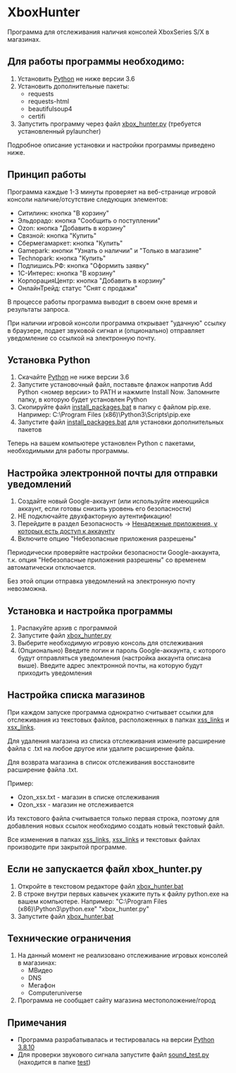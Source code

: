 # XboxHunter
Программа для отслеживания наличия консолей XboxSeries S/X в магазинах.

## Для работы программы необходимо:
1) Установить [Python](https://www.python.org/downloads/) не ниже версии 3.6
2) Установить дополнительные пакеты:
   - requests
   - requests-html
   - beautifulsoup4
   - certifi
3) Запустить программу через файл [xbox_hunter.py](xbox_hunter.py) (требуется установленный pylauncher)

Подробное описание установки и настройки программы приведено ниже.

## Принцип работы
Программа каждые 1-3 минуты проверяет на веб-странице игровой консоли наличие/отсутствие следующих элементов:
- Ситилинк: кнопка "В корзину"
- Эльдорадо: кнопка "Сообщить о поступлении"
- Ozon: кнопка "Добавить в корзину"
- Связной: кнопка "Купить"
- Сбермегамаркет: кнопка "Купить"
- Gamepark: кнопки "Узнать о наличии" и "Только в магазине"
- Technopark: кнопка "Купить"
- Подпишись.РФ: кнопка "Оформить заявку"
- 1С-Интерес: кнопка "В корзину"
- КорпорацияЦентр: кнопка "Добавить в корзину"
- ОнлайнТрейд: статус "Снят с продажи"

В процессе работы программа выводит в своем окне время и результаты запроса.

При наличии игровой консоли программа открывает "удачную" ссылку в браузере, подает звуковой сигнал и (опционально) отправляет уведомление со ссылкой на электронную почту.

## Установка Python
1) Скачайте [Python](https://www.python.org/downloads/) не ниже версии 3.6
2) Запустите установочный файл, поставьте флажок напротив Add Python <номер версии> to PATH и нажмите Install Now. Запомните папку, в которую будет установлен Python
3) Скопируйте файл [install_packages.bat](install_packages.bat) в папку с файлом pip.exe. Например: C:\Program Files (x86)\Python3\Scripts\pip.exe
4) Запустите файл [install_packages.bat](install_packages.bat) для установки дополнительных пакетов

Теперь на вашем компьютере установлен Python с пакетами, необходимыми для работы программы.

## Настройка электронной почты для отправки уведомлений
1) Создайте новый Google-аккаунт (или используйте имеющийся аккаунт, если готовы снизить уровень его безопасности)
2) НЕ подключайте двухфакторную аутентификацию!
3) Перейдите в раздел Безопасность -> [Ненадежные приложения, у которых есть доступ к аккаунту](https://myaccount.google.com/lesssecureapps)
4) Включите опцию "Небезопасные приложения разрешены"

Периодически проверяйте настройки безопасности Google-аккаунта, т.к. опция "Небезопасные приложения разрешены" со временем автоматически отключается.

Без этой опции отправка уведомлений на электронную почту невозможна.

## Установка и настройка программы
1) Распакуйте архив с программой
2) Запустите файл [xbox_hunter.py](xbox_hunter.py)
3) Выберите необходимую игровую консоль для отслеживания
4) (Опционально) Введите логин и пароль Google-аккаунта, с которого будут отправляться уведомления (настройка аккаунта описана выше). Введите адрес электронной почты, на которую будут приходить уведомления

## Настройка списка магазинов
При каждом запуске программа однократно считывает ссылки для отслеживания из текстовых файлов, расположенных в папках [xss_links](xss_links) и [xsx_links](xsx_links).

Для удаления магазина из списка отслеживания измените расширение файла с .txt на любое другое или удалите расширение файла.

Для возврата магазина в список отслеживания восстановите расширение файла .txt.

Пример:
- Ozon_xsx.txt - магазин в списке отслеживания
- Ozon_xsx - магазин не отслеживается

Из текстового файла считывается только первая строка, поэтому для добавления новых ссылок необходимо создать новый текстовый файл.

Все изменения в папках [xss_links](xss_links), [xsx_links](xsx_links) и текстовых файлах производите при закрытой программе.

## Если не запускается файл xbox_hunter.py
1) Откройте в текстовом редакторе файл [xbox_hunter.bat](xbox_hunter.bat)
2) В строке внутри первых кавычек укажите путь к файлу python.exe на вашем компьютере. Например: "C:\Program Files (x86)\Python3\python.exe" "xbox_hunter.py"
3) Запустите файл [xbox_hunter.bat](xbox_hunter.bat)

## Технические ограничения
1) На данный момент не реализовано отслеживание игровых консолей в магазинах:
   - МВидео
   - DNS
   - Мегафон
   - Computeruniverse
2) Программа не сообщает сайту магазина местоположение/город

## Примечания
- Программа разрабатывалась и тестировалась на версии [Python 3.8.10](https://www.python.org/ftp/python/3.8.10/python-3.8.10.exe)
- Для проверки звукового сигнала запустите файл [sound_test.py](test/sound_test.py) (находится в папке [test](test))

